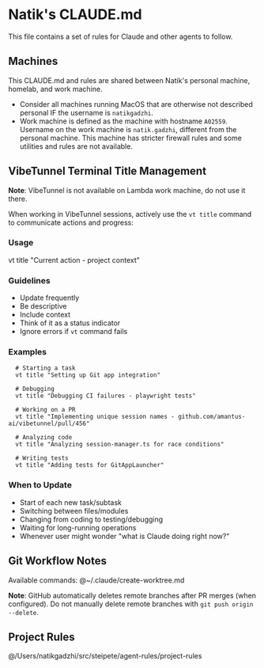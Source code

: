 # Natik's CLAUDE.md

This file contains a set of rules for Claude and other agents to follow.

## Machines

This CLAUDE.md and rules are shared between Natik's personal machine, homelab, and work machine.
- Consider all machines running MacOS that are otherwise not described personal IF the username is `natikgadzhi`.
- Work machine is defined as the machine with hostname `A02559`. Username on the work machine is  `natik.gadzhi`, different from the personal machine. This machine has stricter firewall rules and some utilities and rules are not available.

## VibeTunnel Terminal Title Management

**Note**: VibeTunnel is not available on Lambda work machine, do not use it there.

When working in VibeTunnel sessions, actively use the `vt title` command to communicate actions and progress:

### Usage
vt title "Current action - project context"

### Guidelines
- Update frequently
- Be descriptive
- Include context
- Think of it as a status indicator
- Ignore errors if `vt` command fails

### Examples

```
  # Starting a task
  vt title "Setting up Git app integration"

  # Debugging
  vt title "Debugging CI failures - playwright tests"

  # Working on a PR
  vt title "Implementing unique session names - github.com/amantus-ai/vibetunnel/pull/456"

  # Analyzing code
  vt title "Analyzing session-manager.ts for race conditions"

  # Writing tests
  vt title "Adding tests for GitAppLauncher"
```

### When to Update
- Start of each new task/subtask
- Switching between files/modules
- Changing from coding to testing/debugging
- Waiting for long-running operations
- Whenever user might wonder "what is Claude doing right now?"

## Git Workflow Notes
Available commands:
@~/.claude/create-worktree.md


**Note**: GitHub automatically deletes remote branches after PR merges (when configured). Do not manually delete remote branches with `git push origin --delete`.

## Project Rules
@/Users/natikgadzhi/src/steipete/agent-rules/project-rules
